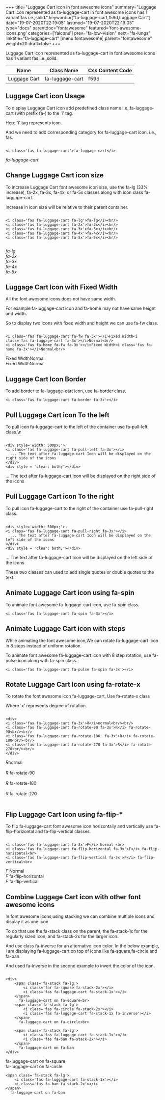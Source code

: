+++
title="Luggage Cart icon in font awesome icons"
summary="Luggage Cart icon represented as fa-luggage-cart in font awesome icons has 1 variant fas i.e.,solid."
keywords=["fa-luggage-cart,f59d,Luggage Cart"]
date="19-07-2020T22:19:05"
lastmod="19-07-2020T22:19:05"
type="docs"
parentdoc="fontawesome"
featured='font-awesome-icons.png'
categories=['faicons']
prev="fa-low-vision"
next="fa-lungs"
linktitle="fa-luggage-cart"
[menu.fontawesome]
parent="fontawesome"
weight=20
draft=false
+++


Luggage Cart icon represented as fa-luggage-cart in font awesome icons has 1 variant fas i.e.,solid.

<div class='table-responsive'><table class='table'><thead><tr><th>Name</th><th>Class Name</th><th>Css Content Code</th></tr></thead><tbody><tr><td>Luggage Cart</td><td>fa-luggage-cart</td><td>f59d</td></tr></tbody></table></div>



## Luggage Cart icon Usage

To display Luggage Cart icon add predefined class name i.e.,fa-luggage-cart (with prefix fa-) to the 'i' tag.

Here 'i' tag represents icon.

And we need to add corresponding category for fa-luggage-cart icon. i.e., fas.


```

<i class='fas fa-luggage-cart'>fa-luggage-cart</i>
```

<i class='fas fa-luggage-cart'>fa-luggage-cart</i>




## Change Luggage Cart icon size
To increase Luggage Cart font awesome icon size, use the fa-lg (33% increase), fa-2x, fa-3x, fa-4x, or fa-5x classes along with icon class fa-luggage-cart.

Increase in icon size will be relative to their parent container. 

```

<i class='fas fa-luggage-cart fa-lg'>fa-lg</i><br/>
<i class='fas fa-luggage-cart fa-2x'>fa-2x</i><br/>
<i class='fas fa-luggage-cart fa-3x'>fa-3x</i><br/>
<i class='fas fa-luggage-cart fa-4x'>fa-4x</i><br/>
<i class='fas fa-luggage-cart fa-5x'>fa-5x</i><br/>
            
```

<i class='fas fa-luggage-cart fa-lg'>fa-lg</i><br/>
<i class='fas fa-luggage-cart fa-2x'>fa-2x</i><br/>
<i class='fas fa-luggage-cart fa-3x'>fa-3x</i><br/>
<i class='fas fa-luggage-cart fa-4x'>fa-4x</i><br/>
<i class='fas fa-luggage-cart fa-5x'>fa-5x</i><br/>
            



## Luggage Cart Icon with Fixed Width 

All the font awesome icons does not have same width.

For example fa-luggage-cart icon and fa-home may not have same height and width.

So to display two icons with fixed width and height we can use fa-fw class.


```

<i class='fas fa-luggage-cart fa-fw fa-3x'></i>Fixed Width<i class='fas fa-luggage-cart fa-3x'></i>Normal<br/>
<i class='fas fa-home fa-fw fa-3x'></i>Fixed Width<i class='fas fa-home fa-3x'></i>Normal<br/>
```

<i class='fas fa-luggage-cart fa-fw fa-3x'></i>Fixed Width<i class='fas fa-luggage-cart fa-3x'></i>Normal<br/>
<i class='fas fa-home fa-fw fa-3x'></i>Fixed Width<i class='fas fa-home fa-3x'></i>Normal<br/>



## Luggage Cart Icon Border 

To add border to fa-luggage-cart icon, use fa-border class.


```
<i class='fas fa-luggage-cart fa-border fa-3x'></i>

```
<i class='fas fa-luggage-cart fa-border fa-3x'></i>





## Pull Luggage Cart icon To the left

To pull icon fa-luggage-cart to the left of the container use fa-pull-left class.\n

```

<div style='width: 500px;'>
<i class='fas fa-luggage-cart fa-pull-left fa-3x'></i>
  ... The text after fa-luggage-cart Icon will be displayed on the right side of the icons
</div>
<div style = 'clear: both;'></div>
```

<div style='width: 500px;'>
<i class='fas fa-luggage-cart fa-pull-left fa-3x'></i>
  ... The text after fa-luggage-cart Icon will be displayed on the right side of the icons
</div>
<div style = 'clear: both;'></div>




## Pull Luggage Cart icon To the right
To pull icon fa-luggage-cart to the right of the container use fa-pull-right class.

```

<div style='width: 500px;'>
<i class='fas fa-luggage-cart fa-pull-right fa-3x'></i>
  ... The text after fa-luggage-cart Icon will be displayed on the left side of the icons
</div>
<div style = 'clear: both;'></div>
```

<div style='width: 500px;'>
<i class='fas fa-luggage-cart fa-pull-right fa-3x'></i>
  ... The text after fa-luggage-cart Icon will be displayed on the left side of the icons
</div>
<div style = 'clear: both;'></div>

These two classes can used to add single quotes or double quotes to the text.


## Animate Luggage Cart icon using fa-spin
To animate font awesome fa-luggage-cart icon, use fa-spin class.

```
<i class='fas fa-luggage-cart fa-spin fa-3x'></i>
```
<i class='fas fa-luggage-cart fa-spin fa-3x'></i>




## Animate Luggage Cart icon with steps
While animating the font awesome icon,We can rotate fa-luggage-cart icon in 8 steps instead of uniform rotation.

To animate font awesome fa-luggage-cart icon with 8 step rotation, use fa-pulse icon along with fa-spin class.


```
<i class='fas fa-luggage-cart fa-pulse fa-spin fa-3x'></i>

```
<i class='fas fa-luggage-cart fa-pulse fa-spin fa-3x'></i>





## Rotate Luggage Cart Icon using fa-rotate-x
To rotate the font awesome icon fa-luggage-cart, Use fa-rotate-x class

Where 'x' represents degree of rotation.


```

<div>
<i class='fas fa-luggage-cart fa-3x'>R</i>normal<br/><br/>
<i class='fas fa-luggage-cart fa-rotate-90 fa-3x'>R</i> fa-rotate-90<br/><br/> 
<i class='fas fa-luggage-cart fa-rotate-180  fa-3x'>R</i> fa-rotate-180<br/><br/> 
<i class='fas fa-luggage-cart fa-rotate-270 fa-3x'>R</i> fa-rotate-270<br/><br/>
</div>
```

<div>
<i class='fas fa-luggage-cart fa-3x'>R</i>normal<br/><br/>
<i class='fas fa-luggage-cart fa-rotate-90 fa-3x'>R</i> fa-rotate-90<br/><br/> 
<i class='fas fa-luggage-cart fa-rotate-180  fa-3x'>R</i> fa-rotate-180<br/><br/> 
<i class='fas fa-luggage-cart fa-rotate-270 fa-3x'>R</i> fa-rotate-270<br/><br/>
</div>




## Flip Luggage Cart Icon using fa-flip-*
To flip fa-luggage-cart font awesome icon horizontally and vertically use fa-flip-horizontal and fa-flip-vertical classes. 

```

<i class='fas fa-luggage-cart fa-3x'>F</i> Normal <br>
<i class='fas fa-luggage-cart fa-flip-horizontal fa-3x'>F</i> fa-flip-horizontal<br>
<i class='fas fa-luggage-cart fa-flip-vertical fa-3x'>F</i> fa-flip-vertical<br>
```

<i class='fas fa-luggage-cart fa-3x'>F</i> Normal <br>
<i class='fas fa-luggage-cart fa-flip-horizontal fa-3x'>F</i> fa-flip-horizontal<br>
<i class='fas fa-luggage-cart fa-flip-vertical fa-3x'>F</i> fa-flip-vertical<br>




## Combine Luggage Cart icon with other font awesome icons
In font awesome icons,using stacking we can combine multiple icons and display it as one icon 

To do that use the fa-stack class on the parent, the fa-stack-1x for the regularly sized icon, and fa-stack-2x for the larger icon.

And use class fa-inverse for an alternative icon color. 
In the below example, I am displaying fa-luggage-cart on top of icons like fa-square,fa-circle and fa-ban.

And used fa-inverse in the second example to invert the color of the icon.

```

<div>
    <span class='fa-stack fa-lg'>
        <i class='far fa-square fa-stack-2x'></i>
        <i class='fas fa-luggage-cart fa-stack-1x'></i>
    </span>
      fa-luggage-cart on fa-square<br>
    <span class='fa-stack fa-lg'>
        <i class='fas fa-circle fa-stack-2x'></i>
        <i class='fas fa-luggage-cart fa-stack-1x fa-inverse'></i>
    </span>
      fa-luggage-cart on fa-circle<br>

    <span class='fa-stack fa-lg'>
        <i class='fas fa-luggage-cart fa-stack-1x'></i>
        <i class='fas fa-ban fa-stack-2x'></i>
    </span>
      fa-luggage-cart on fa-ban
</div>
```

<div>
    <span class='fa-stack fa-lg'>
        <i class='far fa-square fa-stack-2x'></i>
        <i class='fas fa-luggage-cart fa-stack-1x'></i>
    </span>
      fa-luggage-cart on fa-square<br>
    <span class='fa-stack fa-lg'>
        <i class='fas fa-circle fa-stack-2x'></i>
        <i class='fas fa-luggage-cart fa-stack-1x fa-inverse'></i>
    </span>
      fa-luggage-cart on fa-circle<br>

    <span class='fa-stack fa-lg'>
        <i class='fas fa-luggage-cart fa-stack-1x'></i>
        <i class='fas fa-ban fa-stack-2x'></i>
    </span>
      fa-luggage-cart on fa-ban
</div>






